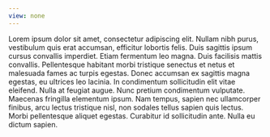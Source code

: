 ```yaml
---
view: none
---
```


Lorem ipsum dolor sit amet, consectetur adipiscing elit. Nullam nibh purus, vestibulum quis erat accumsan, efficitur lobortis felis. Duis sagittis ipsum cursus convallis imperdiet. Etiam fermentum leo magna. Duis facilisis mattis convallis. Pellentesque habitant morbi tristique senectus et netus et malesuada fames ac turpis egestas. Donec accumsan ex sagittis magna egestas, eu ultrices leo lacinia. In condimentum sollicitudin elit vitae eleifend. Nulla at feugiat augue. Nunc pretium condimentum vulputate. Maecenas fringilla elementum ipsum. Nam tempus, sapien nec ullamcorper finibus, arcu lectus tristique nisl, non sodales tellus sapien quis lectus. Morbi pellentesque aliquet egestas. Curabitur id sollicitudin ante. Nulla eu dictum sapien.
